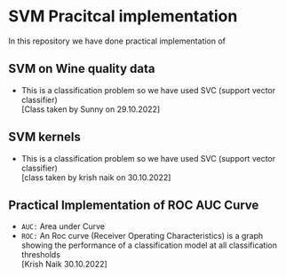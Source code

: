 # SVM Pracitcal implementation 
In this repository we have done practical implementation of 
## SVM on Wine quality data 
- This is a classification problem so we have used SVC (support vector classifier) </br>
[Class taken by Sunny on 29.10.2022]
 
 
## SVM kernels 
- This is a classification problem so we have used SVC (support vector classifier)</br>
[class taken by krish naik on 30.10.2022]


## Practical Implementation of ROC AUC Curve 
- `AUC:` Area under Curve
- `ROC:` An Roc curve (Receiver Operating Characteristics) is a graph showing the performance of a classification model at all classification thresholds </br>
[Krish Naik 30.10.2022]

